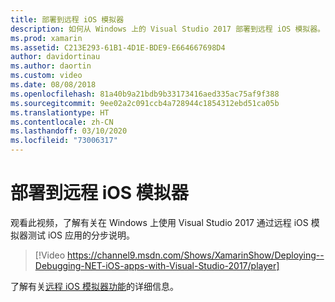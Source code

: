```yaml
---
title: 部署到远程 iOS 模拟器
description: 如何从 Windows 上的 Visual Studio 2017 部署到远程 iOS 模拟器。
ms.prod: xamarin
ms.assetid: C213E293-61B1-4D1E-BDE9-E664667698D4
author: davidortinau
ms.author: daortin
ms.custom: video
ms.date: 08/08/2018
ms.openlocfilehash: 81a40b9a21bdb9b33173416aed335ac75af9f388
ms.sourcegitcommit: 9ee02a2c091ccb4a728944c1854312ebd51ca05b
ms.translationtype: HT
ms.contentlocale: zh-CN
ms.lasthandoff: 03/10/2020
ms.locfileid: "73006317"
---
```

# <a name="deploy-to-the-remoted-ios-simulator"></a>部署到远程 iOS 模拟器

观看此视频，了解有关在 Windows 上使用 Visual Studio 2017 通过远程 iOS 模拟器测试 iOS 应用的分步说明。

> [!Video https://channel9.msdn.com/Shows/XamarinShow/Deploying--Debugging-NET-iOS-apps-with-Visual-Studio-2017/player]

了解有关[远程 iOS 模拟器功能](index.md)的详细信息。
